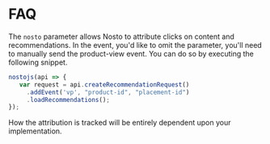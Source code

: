 # FAQ

The `nosto` parameter allows Nosto to attribute clicks on content and recommendations. In the event, you'd like to omit the parameter, you'll need to manually send the product-view event. You can do so by executing the following snippet.

```javascript
nostojs(api => {
   var request = api.createRecommendationRequest()
     .addEvent('vp', "product-id", "placement-id")
     .loadRecommendations();
});
```

How the attribution is tracked will be entirely dependent upon your implementation.

